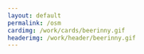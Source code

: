 ```yaml
---
layout: default
permalink: /osm
cardimg: /work/cards/beerinny.gif
headerimg: /work/header/beerinny.gif
---
```


